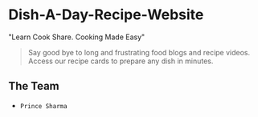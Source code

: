 # Dish-A-Day-Recipe-Website

"Learn Cook Share. Cooking Made Easy"

> Say good bye to long and frustrating food blogs and recipe videos.<br>Access our recipe cards to prepare any dish in minutes.

## The Team

- `Prince Sharma`
